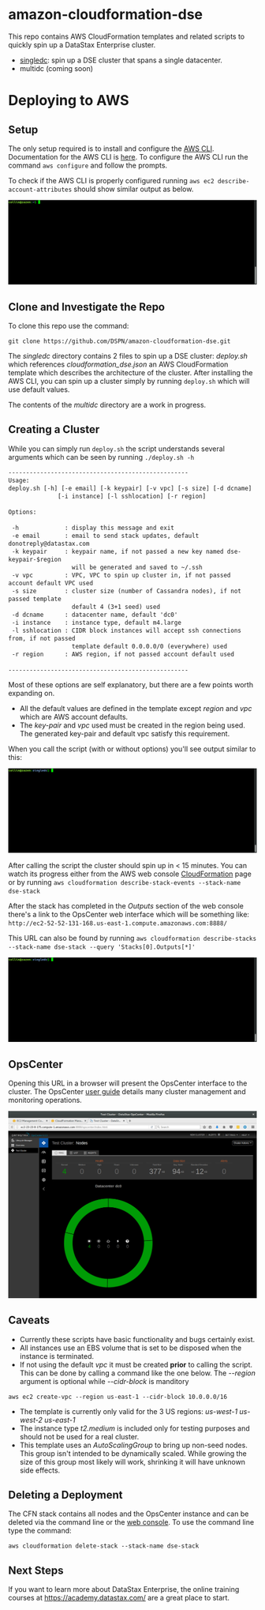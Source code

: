 # amazon-cloudformation-dse

This repo contains AWS CloudFormation templates and related scripts to quickly
spin up a DataStax Enterprise cluster.

- [singledc](./singledc): spin up a DSE cluster that spans a single datacenter.
- multidc (coming soon)

# Deploying to AWS

## Setup

The only setup required is to install and configure the [AWS CLI](http://docs.aws.amazon.com/cli/latest/userguide/installing.html).  Documentation for the AWS CLI is [here](http://docs.aws.amazon.com/AWSCloudFormation/latest/UserGuide/cfn-using-cli.html).  To configure the AWS CLI run the command `aws configure` and follow the prompts.

To check if the AWS CLI is properly configured running `aws ec2 describe-account-attributes` should show similar output as below.

![check cli gif](./imgs/check_cli.gif)

## Clone and Investigate the Repo

To clone this repo use the command:
```
git clone https://github.com/DSPN/amazon-cloudformation-dse.git
```
The *singledc* directory contains 2 files to spin up a DSE cluster: _deploy.sh_ which references *cloudformation_dse.json* an AWS CloudFormation template which describes the architecture of the cluster. After installing the AWS CLI, you can spin up a cluster simply by running `deploy.sh` which will use default values.

The contents of the *multidc* directory are a work in progress.

## Creating a Cluster

While you can simply run `deploy.sh` the script understands several arguments which can be seen by running `./deploy.sh -h`

```
---------------------------------------------------
Usage:
deploy.sh [-h] [-e email] [-k keypair] [-v vpc] [-s size] [-d dcname]
              [-i instance] [-l sshlocation] [-r region]

Options:

 -h             : display this message and exit
 -e email       : email to send stack updates, default donotreply@datastax.com
 -k keypair     : keypair name, if not passed a new key named dse-keypair-$region
                  will be generated and saved to ~/.ssh
 -v vpc         : VPC, VPC to spin up cluster in, if not passed account default VPC used
 -s size        : cluster size (number of Cassandra nodes), if not passed template
                  default 4 (3+1 seed) used
 -d dcname      : datacenter name, default 'dc0'
 -i instance    : instance type, default m4.large
 -l sshlocation : CIDR block instances will accept ssh connections from, if not passed
                  template default 0.0.0.0/0 (everywhere) used
 -r region      : AWS region, if not passed account default used

---------------------------------------------------

```

Most of these options are self explanatory, but there are a few points worth expanding on.
- All the default values are defined in the template except _region_ and _vpc_ which are AWS account defaults.
- The _key-pair_ and _vpc_ used must be created in the region being used. The generated key-pair and default vpc satisfy this requirement.

When you call the script (with or without options) you'll see output similar to this:

![deploy.sh gif](./imgs/deploy_sh.gif)

After calling the script the cluster should spin up in < 15 minutes. You can watch its progress either from the AWS web console [CloudFormation](https://console.aws.amazon.com/cloudformation/home) page or by running `aws cloudformation describe-stack-events --stack-name dse-stack`

After the stack has completed in the _Outputs_ section of the web console there's a link to the OpsCenter web interface which will be something like:
`http://ec2-52-52-131-168.us-east-1.compute.amazonaws.com:8888/`

This URL can also be found by running `aws cloudformation describe-stacks --stack-name dse-stack --query 'Stacks[0].Outputs[*]'`

![OpsCenter gif](./imgs/opsc_url.gif)

## OpsCenter
Opening this URL in a browser will present the OpsCenter interface to the cluster. The OpsCenter [user guide](https://docs.datastax.com/en/latest-opscenter/) details many cluster management and monitoring operations.

![OpsCenter gif](./imgs/opsc.gif)

## Caveats
- Currently these scripts have basic functionality and bugs certainly exist.
- All instances use an EBS volume that is set to be disposed when the instance is terminated.
- If not using the default _vpc_ it must be created **prior** to calling the script. This can be done by calling a command like the one below. The _--region_ argument is optional while _--cidr-block_ is manditory

```
aws ec2 create-vpc --region us-east-1 --cidr-block 10.0.0.0/16
```

- The template is currently only valid for the 3 US regions: _us-west-1 us-west-2 us-east-1_
- The instance type _t2.medium_ is included only for testing purposes and should not be used for a real cluster.
- This template uses an _AutoScalingGroup_ to bring up non-seed nodes. This group isn't intended to be dynamically scaled. While growing the size of this group most likely will work, shrinking it will have unknown side effects.

## Deleting a Deployment

The CFN stack contains all nodes and the OpsCenter instance and can be deleted via the command line or the [web console](https://console.aws.amazon.com/cloudformation/home). To use the command line type the command:

    aws cloudformation delete-stack --stack-name dse-stack

## Next Steps

If you want to learn more about DataStax Enterprise, the online training courses at https://academy.datastax.com/ are a great place to start.
